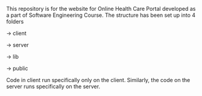 This repository is for the website for Online Health Care Portal developed as a part of Software Engineering Course. The structure has been set up into 4 folders

-> client

-> server

-> lib

-> public


Code in client run specifically only on the client. Similarly, the code on the server runs specifically on the server.
